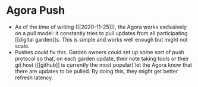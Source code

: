 # Agora Push

- As of the time of writing ([[2020-11-25]]), the Agora works exclusively on a pull model: it constantly tries to pull updates from all participating [[digital garden]]s. This is simple and works well enough but might not scale.
- Pushes could fix this. Garden owners could set up some sort of push protocol so that, on each garden update, their note taking tools or their git host ([[github]] is currently the most popular) let the Agora know that there are updates to be pulled. By doing this, they might get better refresh latency.


